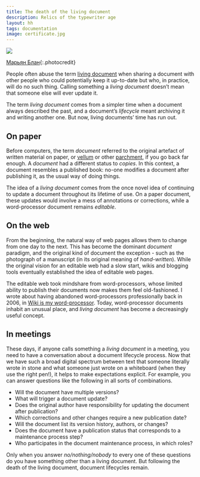 ```yaml
---
title: The death of the living document
description: Relics of the typewriter age
layout: hh
tags: documentation
image: certificate.jpg
---
```


<!-- 
1. Document used to refer to a single artefact
2. Living document used to be a useful distinction
3. Now the original kind of document is the exception
4. Web pages and blog posts
5. Word processors and wikis
6. Document lifecycle processes
 -->

![](certificate.jpg)

[Марьян Блан](https://unsplash.com/photos/yAGv0G6q7ec){:.photocredit}

People often abuse the term [living document](https://en.wikipedia.org/wiki/Living_document)
when sharing a document with other people who could potentially keep it up-to-date but who, in practice, will do no such thing.
Calling something a _living document_ doesn’t mean that someone else will ever update it.

The term _living document_ comes from a simpler time when a document always described the past, and a document’s _lifecycle_ meant archiving it and writing another one.
But now, living documents’ time has run out.

## On paper

Before computers, the term _document_ referred to the original artefact of written material on paper, or [vellum](https://en.wikipedia.org/wiki/Vellum) or other 
[parchment](https://en.wikipedia.org/wiki/Parchment), if you go back far enough.
A _document_ had a different status to _copies_.
In this context, a document resembles a published book:
no-one modifies a document after publishing it, as the usual way of doing things.

The idea of a _living document_ comes from the once novel idea of continuing to update a document throughout its lifetime of use.
On a paper document, these updates would involve a mess of annotations or corrections, while a word-processor document remains _editable_.

## On the web

From the beginning, the natural way of web pages allows them to change from one day to the next.
This has become the dominant _document_ paradigm, and the original kind of document the exception - such as the photograph of a manuscript (in its original meaning of _hand-written_).
While the original vision for an editable web had a slow start, wikis and blogging tools eventually established the idea of editable web pages.

The editable web took mindshare from word-processors, whose limited ability to publish their documents now makes them feel old-fashioned.
I wrote about having abandoned word-processors professionally back in 2006, in
[Wiki is my word-processor](https://blog.lunatech.com/posts/2006-12-04-wiki-my-word-processor).
Today, word-processor documents inhabit an unusual place, and _living document_ has become a decreasingly useful concept.

## In meetings

These days, if anyone calls something a _living document_ in a meeting, you need to have a conversation about a document lifecycle process.
Now that we have such a broad digital spectrum between text that someone literally wrote in stone and what someone just wrote on a whiteboard (when they use the right pen!), it helps to make expectations explicit.
For example, you can answer questions like the following in all sorts of combinations.

* Will the document have multiple versions?
* What will trigger a document update?
* Does the original author have responsibility for updating the document after publication?
* Which corrections and other changes require a new publication date?
* Will the document list its version history, authors, or changes?
* Does the document have a publication status that corresponds to a maintenance process step?
* Who participates in the document maintenance process, in which roles?

Only when you answer _no/nothing/nobody_ to every one of these questions do you have something other than a living document.
But following the death of the living document, document lifecycles remain.
